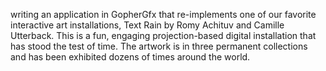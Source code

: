writing an application in GopherGfx that re-implements one of our favorite interactive art installations, Text Rain by Romy Achituv and Camille Utterback. This is a fun, engaging projection-based digital installation that has stood the test of time.  The artwork is in three permanent collections and has been exhibited dozens of times around the world.